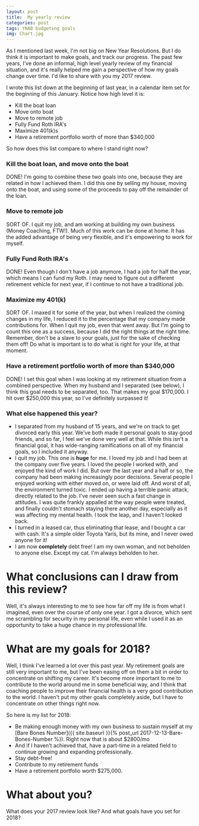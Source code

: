```yaml
---
layout: post
title:  My yearly review
categories: post
tags: YNAB budgeting goals 
img: Chart.jpg
---
```


As I mentioned last week, I'm not big on New Year Resolutions. But I do think it is important to make goals, and track our progress. The past few years, I've done an informal, high level yearly review of my financial situation, and it's really helped me gain a perspective of how my goals change over time. I'd like to share with you my 2017 review.

<!--more-->

I wrote this list down at the beginning of last year, in a calendar item set for the beginning of this January. Notice how high level it is:

- Kill the boat loan
- Move onto boat
- Move to remote job
- Fully Fund Roth IRA's
- Maximize 401(k)s
- Have a retirement portfolio worth of more than $340,000

So how does this list compare to where I stand right now?

### Kill the boat loan, and move onto the boat
DONE! I'm going to combine these two goals into one, because they are related in how I achieved them. I did this one by selling my house, moving onto the boat, and using some of the proceeds to pay off the remainder of the loan.

### Move to remote job
SORT OF. I quit my job, and am working at building my own business (Money Coaching, FTW!). Much of this work can be done at home. It has the added advantage of being very flexible, and it's empowering to work for myself.

### Fully Fund Roth IRA's
DONE! Even though I don't have a job anymore, I had a job for half the year, which means I can fund my Roth. I may need to figure out a different retirement vehicle for next year, if I continue to not have a traditional job.

### Maximize my 401(k)
SORT OF. I maxed it for some of the year, but when I realized the coming changes in my life, I reduced it to the percentage that my company made contributions for. When I quit my job, even that went away. But I'm going to count this one as a success, because I did the right things at the right time. Remember, don't be a slave to your goals, just for the sake of checking them off! Do what is important is to do what is right for your life, at that moment.

### Have a retirement portfolio worth of more than $340,000
DONE! I set this goal when I was looking at my retirement situation from a combined perspective. When my husband and I separated (see below), I think this goal needs to be separated, too. That makes my goal $170,000. I hit over $250,000 this year, so I've definitely surpassed it!

### What else happened this year?
- I separated from my husband of 15 years, and we're on track to get divorced early this year. We've both made it personal goals to stay good friends, and so far, I feel we've done very well at that. While this isn't a financial goal, it has wide-ranging ramifications on all of my financial goals, so I included it anyway.
- I quit my job. This one is **huge** for me. I loved my job and I had been at the company over five years. I loved the people I worked with, and enjoyed the kind of work I did. But over the last year and a half or so, the company had been making increasingly poor decisions. Several people I enjoyed working with either moved on, or were laid off. And worst of all, the environment turned toxic. I ended up having a terrible panic attack, directly related to the job. I've never seen such a fast change in attitudes. I was quite frankly appalled at the way people were treated, and finally couldn't stomach staying there another day, especially as it was affecting my mental health. I took the leap, and I haven't looked back.
- I turned in a leased car, thus eliminating that lease, and I bought a car with cash. It's a simple older Toyota Yaris, but its mine, and I never owed anyone for it!
- I am now **completely** debt free! I am my own woman, and not beholden to anyone else. Except my cat. I'm always beholden to her.

# What conclusions can I draw from this review?
Well, it's always interesting to me to see how far off my life is from what I imagined, even over the course of only one year. I got a divorce, which sent me scrambling for security in my personal life, even while I used it as an opportunity to take a huge chance in my professional life.

# What are my goals for 2018?
Well, I think I've learned a lot over this past year. My retirement goals are still very important to me, but I've been easing off on them a bit in order to concentrate on shifting my career. It's become more important to me to contribute to the world around me in some beneficial way, and I think that coaching people to improve their financial health is a very good contribution to the world. I haven't put my other goals completely aside, but I have to concentrate on other things right now.

So here is my list for 2018:

- Be making enough money with my own business to sustain myself at my [Bare Bones Number]({{ site.baseurl }}{% post_url 2017-12-13-Bare-Bones-Number %}). Right now that is about $2800/mo
- And if I haven't achieved that, have a part-time in a related field to continue growing and expanding professionally.
- Stay debt-free!
- Contribute to my retirement funds
- Have a retirement portfolio worth $275,000.

# What about you?
What does your 2017 review look like? And what goals have you set for 2018?